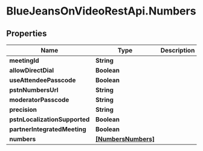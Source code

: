 # BlueJeansOnVideoRestApi.Numbers

## Properties
Name | Type | Description | Notes
------------ | ------------- | ------------- | -------------
**meetingId** | **String** |  | [optional] 
**allowDirectDial** | **Boolean** |  | [optional] 
**useAttendeePasscode** | **Boolean** |  | [optional] 
**pstnNumbersUrl** | **String** |  | [optional] 
**moderatorPasscode** | **String** |  | [optional] 
**precision** | **String** |  | [optional] 
**pstnLocalizationSupported** | **Boolean** |  | [optional] 
**partnerIntegratedMeeting** | **Boolean** |  | [optional] 
**numbers** | [**[NumbersNumbers]**](NumbersNumbers.md) |  | [optional] 


